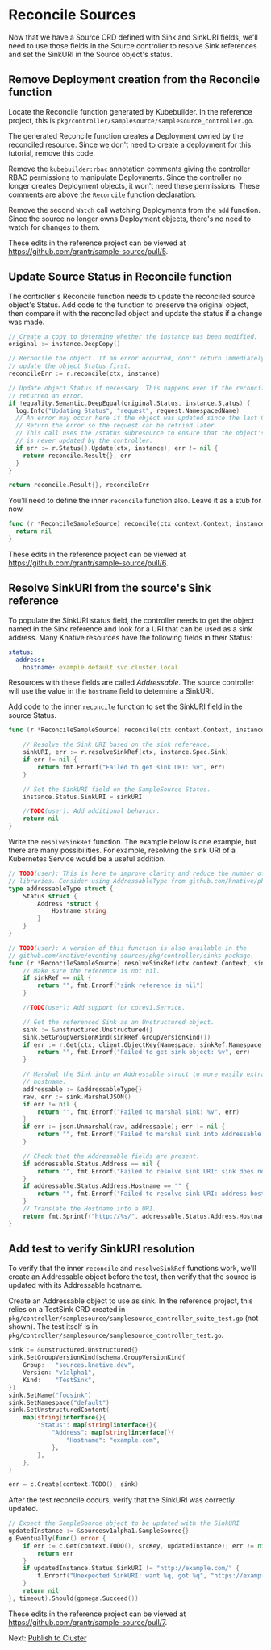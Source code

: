 # Reconcile Sources

Now that we have a Source CRD defined with Sink and SinkURI fields, we'll need
to use those fields in the Source controller to resolve Sink references and
set the SinkURI in the Source object's status.

## Remove Deployment creation from the Reconcile function

Locate the Reconcile function generated by Kubebuilder. In the reference
project, this is `pkg/controller/samplesource/samplesource_controller.go`.

The generated Reconcile function creates a Deployment owned by the reconciled
resource. Since we don't need to create a deployment for this tutorial, remove this code.

Remove the `kubebuilder:rbac` annotation comments giving the controller
RBAC permissions to manipulate Deployments. Since the controller no longer
creates Deployment objects, it won't need these permissions. These comments are
above the `Reconcile` function declaration.

Remove the second `Watch` call watching Deployments from the `add` function.
Since the source no longer owns Deployment objects, there's no need to watch for
changes to them.

These edits in the reference project can be viewed at
https://github.com/grantr/sample-source/pull/5.

## Update Source Status in Reconcile function

The controller's Reconcile function needs to update the reconciled source
object's Status. Add code to the function to preserve the original object, then
compare it with the reconciled object and update the status if a change was
made.

```go
// Create a copy to determine whether the instance has been modified.
original := instance.DeepCopy()

// Reconcile the object. If an error occurred, don't return immediately;
// update the object Status first.
reconcileErr := r.reconcile(ctx, instance)

// Update object Status if necessary. This happens even if the reconcile
// returned an error.
if !equality.Semantic.DeepEqual(original.Status, instance.Status) {
  log.Info("Updating Status", "request", request.NamespacedName)
  // An error may occur here if the object was updated since the last Get.
  // Return the error so the request can be retried later.
  // This call uses the /status subresource to ensure that the object's spec
  // is never updated by the controller.
  if err := r.Status().Update(ctx, instance); err != nil {
    return reconcile.Result{}, err
  }
}

return reconcile.Result{}, reconcileErr
```

You'll need to define the inner `reconcile` function also. Leave it as a stub for now.

```go
func (r *ReconcileSampleSource) reconcile(ctx context.Context, instance *sourcesv1alpha1.SampleSource) error {
  return nil
}
```

These edits in the reference project can be viewed at
https://github.com/grantr/sample-source/pull/6.

## Resolve SinkURI from the source's Sink reference

To populate the SinkURI status field, the controller needs to get the object
named in the Sink reference and look for a URI that can be used as a sink
address. Many Knative resources have the following fields in their Status:

```yaml
status:
  address:
    hostname: example.default.svc.cluster.local
```

Resources with these fields are called _Addressable_. The source controller will
use the value in the `hostname` field to determine a SinkURI.

Add code to the inner `reconcile` function to set the SinkURI field in the
source Status.

```go
func (r *ReconcileSampleSource) reconcile(ctx context.Context, instance *sourcesv1alpha1.SampleSource) error {

	// Resolve the Sink URI based on the sink reference.
	sinkURI, err := r.resolveSinkRef(ctx, instance.Spec.Sink)
	if err != nil {
		return fmt.Errorf("Failed to get sink URI: %v", err)
	}

	// Set the SinkURI field on the SampleSource Status.
	instance.Status.SinkURI = sinkURI

	//TODO(user): Add additional behavior.
	return nil
}
```

Write the `resolveSinkRef` function. The example below is one example, but
there are many possibilities. For example, resolving the sink URI of a
Kubernetes Service would be a useful addition.

```go
// TODO(user): This is here to improve clarity and reduce the number of vendored
// libraries. Consider using AddressableType from github.com/knative/pkg instead.
type addressableType struct {
	Status struct {
		Address *struct {
			Hostname string
		}
	}
}

// TODO(user): A version of this function is also available in the
// github.com/knative/eventing-sources/pkg/controller/sinks package.
func (r *ReconcileSampleSource) resolveSinkRef(ctx context.Context, sinkRef *corev1.ObjectReference) (string, error) {
	// Make sure the reference is not nil.
	if sinkRef == nil {
		return "", fmt.Errorf("sink reference is nil")
	}

	//TODO(user): Add support for corev1.Service.

	// Get the referenced Sink as an Unstructured object.
	sink := &unstructured.Unstructured{}
	sink.SetGroupVersionKind(sinkRef.GroupVersionKind())
	if err := r.Get(ctx, client.ObjectKey{Namespace: sinkRef.Namespace, Name: sinkRef.Name}, sink); err != nil {
		return "", fmt.Errorf("Failed to get sink object: %v", err)
	}

	// Marshal the Sink into an Addressable struct to more easily extract its
	// hostname.
	addressable := &addressableType{}
	raw, err := sink.MarshalJSON()
	if err != nil {
		return "", fmt.Errorf("Failed to marshal sink: %v", err)
	}
	if err := json.Unmarshal(raw, addressable); err != nil {
		return "", fmt.Errorf("Failed to marshal sink into Addressable: %v", err)
	}

	// Check that the Addressable fields are present.
	if addressable.Status.Address == nil {
		return "", fmt.Errorf("Failed to resolve sink URI: sink does not contain address")
	}
	if addressable.Status.Address.Hostname == "" {
		return "", fmt.Errorf("Failed to resolve sink URI: address hostname is empty")
	}
	// Translate the Hostname into a URI.
	return fmt.Sprintf("http://%s/", addressable.Status.Address.Hostname), nil
}
```

## Add test to verify SinkURI resolution

To verify that the inner `reconcile` and `resolveSinkRef` functions work, we'll create an Addressable object before the test, then verify that the source is updated with its Addressable hostname.

Create an Addressable object to use as sink. In the reference project, this
relies on a TestSink CRD created in
`pkg/controller/samplesource/samplesource_controller_suite_test.go` (not shown).
The test itself is in
`pkg/controller/samplesource/samplesource_controller_test.go`.

```go
sink := &unstructured.Unstructured{}
sink.SetGroupVersionKind(schema.GroupVersionKind{
	Group:   "sources.knative.dev",
	Version: "v1alpha1",
	Kind:    "TestSink",
})
sink.SetName("foosink")
sink.SetNamespace("default")
sink.SetUnstructuredContent(
	map[string]interface{}{
		"Status": map[string]interface{}{
			"Address": map[string]interface{}{
				"Hostname": "example.com",
			},
		},
	},
)

err = c.Create(context.TODO(), sink)
```

After the test reconcile occurs, verify that the SinkURI was correctly updated.

```go
// Expect the SampleSource object to be updated with the SinkURI
updatedInstance := &sourcesv1alpha1.SampleSource{}
g.Eventually(func() error {
	if err := c.Get(context.TODO(), srcKey, updatedInstance); err != nil {
		return err
	}
	if updatedInstance.Status.SinkURI != "http://example.com/" {
		t.Errorf("Unexpected SinkURI: want %q, got %q", "https://example.com/", updatedInstance.Status.SinkURI)
	}
	return nil
}, timeout).Should(gomega.Succeed())
```

These edits in the reference project can be viewed at
https://github.com/grantr/sample-source/pull/7.

Next: [Publish to Cluster](05-publish-to-cluster.md)
